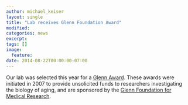 ```yaml
---
author: michael_keiser
layout: single
title: "Lab receives Glenn Foundation Award"
modified:
categories: news
excerpt:
tags: []
image:
  feature:
date: 2014-08-22T00:00:00-07:00
---
```


Our lab was selected this year for a [Glenn Award](http://glennfoundation.org/programs/glennawards/). These awards were initiated in 2007 to provide unsolicited funds to researchers investigating the biology of aging, and are sponsored by the [Glenn Foundation for Medical Research](http://glennfoundation.org/).